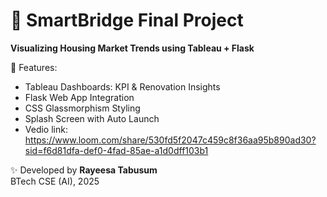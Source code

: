 # 🏡 SmartBridge Final Project

**Visualizing Housing Market Trends using Tableau + Flask**

🚀 Features:
- Tableau Dashboards: KPI & Renovation Insights
- Flask Web App Integration
- CSS Glassmorphism Styling
- Splash Screen with Auto Launch
- Vedio link: https://www.loom.com/share/530fd5f2047c459c8f36aa95b890ad30?sid=f6d81dfa-def0-4fad-85ae-a1d0dff103b1

✨ Developed by **Rayeesa Tabusum**  
BTech CSE (AI), 2025
